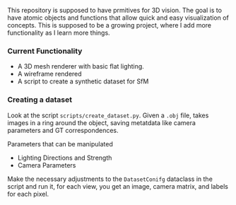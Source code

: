 This repository is supposed to have prmitives for 3D vision. The goal is to have atomic objects and functions that allow quick and easy visualization of concepts. This is supposed to be a growing project, where I add more functionality as I learn more things.

### Current Functionality

- A 3D mesh renderer with basic flat lighting. 
- A wireframe rendered
- A script to create a synthetic dataset for SfM

### Creating a dataset

Look at the script `scripts/create_dataset.py`. Given a `.obj` file, takes images in a ring around the object, saving metatdata like camera parameters and GT correspondences.

Parameters that can be manipulated
- Lighting Directions and Strength
- Camera Parameters

Make the necessary adjustments to the `DatasetConifg` dataclass in the script and run it, for each view, you get an image, camera matrix, and labels for each pixel. 

